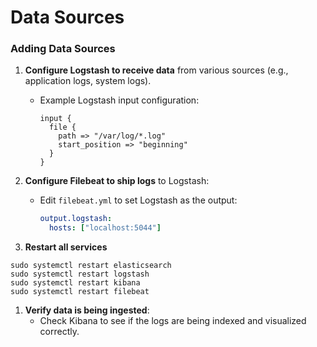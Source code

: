 # Data Sources

### Adding Data Sources

1. **Configure Logstash to receive data** from various sources (e.g., application logs, system logs).
   *   Example Logstash input configuration:

       ```plaintext
       input {
         file {
           path => "/var/log/*.log"
           start_position => "beginning"
         }
       }
       ```
2. **Configure Filebeat to ship logs** to Logstash:
   *   Edit `filebeat.yml` to set Logstash as the output:

       ```yaml
       output.logstash:
         hosts: ["localhost:5044"]
       ```
3. **Restart all services**

```
sudo systemctl restart elasticsearch
sudo systemctl restart logstash
sudo systemctl restart kibana
sudo systemctl restart filebeat
```

1. **Verify data is being ingested**:
   * Check Kibana to see if the logs are being indexed and visualized correctly.
